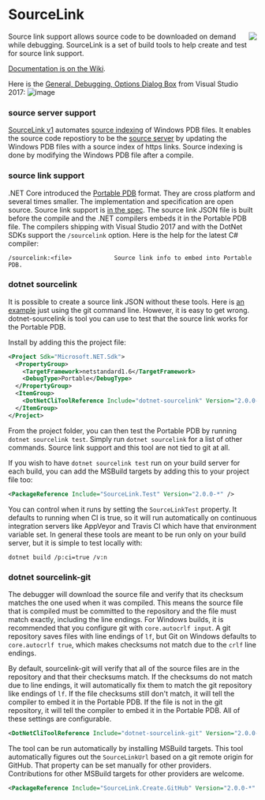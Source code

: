 
# SourceLink
<img src="https://ctaggart.github.io/SourceLink/SourceLink128.jpg" align="right">
Source link support allows source code to be downloaded on demand while debugging. SourceLink is a set of build tools to help create and test for source link support.

[Documentation is on the Wiki](https://github.com/ctaggart/SourceLink/wiki).

Here is the [General, Debugging, Options Dialog Box](https://docs.microsoft.com/en-us/visualstudio/debugger/general-debugging-options-dialog-box) from Visual Studio 2017:
![image](https://cloud.githubusercontent.com/assets/80104/23337630/001cedb6-fbba-11e6-9c44-68f4c826470c.png)

### source server support
[SourceLink v1](https://github.com/ctaggart/SourceLink/wiki/SourceLink-v1) automates [source indexing](http://msdn.microsoft.com/en-us/library/windows/hardware/ff556898.aspx) of Windows PDB files. It enables the source code repostiory to be the [source server](http://msdn.microsoft.com/en-us/library/windows/desktop/ms680641.aspx) by updating the Windows PDB files with a source index of https links. Source indexing is done by modifying the Windows PDB file after a compile.

### source link support
.NET Core introduced the [Portable PDB](https://github.com/dotnet/core/blob/master/Documentation/diagnostics/portable_pdb.md) format. They are cross platform and several times smaller. The implementation and specification are open source. Source link support is [in the spec](https://github.com/dotnet/corefx/blob/master/src/System.Reflection.Metadata/specs/PortablePdb-Metadata.md#SourceLink). The source link JSON file is built before the compile and the .NET compilers embeds it in the Portable PDB file. The compilers shipping with Visual Studio 2017 and with the DotNet SDKs support the `/sourcelink` option. Here is the help for the latest C# compiler:
```
/sourcelink:<file>            Source link info to embed into Portable PDB.
```

### dotnet sourcelink

It is possible to create a source link JSON without these tools. Here is [an example](https://github.com/ctaggart/sourcelink-test/blob/18a795d827a4b9913d4d0e1f0e6ac533ab508670/src/ClassLibrary1/ClassLibrary1.csproj) just using the git command line. However, it is easy to get wrong. dotnet-sourcelink is tool you can use to test that the source link works for the Portable PDB.

Install by adding this the project file:
``` xml
<Project Sdk="Microsoft.NET.Sdk">
  <PropertyGroup>
    <TargetFramework>netstandard1.6</TargetFramework>
    <DebugType>Portable</DebugType>
  </PropertyGroup>
  <ItemGroup>
    <DotNetCliToolReference Include="dotnet-sourcelink" Version="2.0.0-*" />
  </ItemGroup>
</Project>
```

From the project folder, you can then test the Portable PDB by running `dotnet sourcelink test`. Simply run `dotnet sourcelink` for a list of other commands. Source link support and this tool are not tied to git at all.

If you wish to have `dotnet sourcelink test` run on your build server for each build, you can add the MSBuild targets by adding this to your project file too:
``` xml
<PackageReference Include="SourceLink.Test" Version="2.0.0-*" />
```
You can control when it runs by setting the `SourceLinkTest` property. It defaults to running when CI is true, so it will run automatically on continuous integration servers like AppVeyor and Travis CI which have that environment variable set. In general these tools are meant to be run only on your build server, but it is simple to test locally with:
```
dotnet build /p:ci=true /v:n
```

### dotnet sourcelink-git

The debugger will download the source file and verify that its checksum matches the one used when it was compiled. This means the source file that is compiled must be committed to the repository and the file must match exactly, including the line endings. For Windows builds, it is recommended that you configure git with `core.autocrlf input`. A git repository saves files with line endings of `lf`, but Git on Windows defaults to `core.autocrlf true`, which makes checksums not match due to the `crlf` line endings.

By default, sourcelink-git will verify that all of the source files are in the repository and that their checksums match. If the checksums do not match due to line endings, it will automatically fix them to match the git repository like endings of `lf`. If the file checksums still don't match, it will tell the compiler to embed it in the Portable PDB. If the file is not in the git repository, it will tell the compiler to embed it in the Portable PDB. All of these settings are configurable.

``` xml
<DotNetCliToolReference Include="dotnet-sourcelink-git" Version="2.0.0-*" />
```

The tool can be run automatically by installing MSBuild targets. This tool automatically figures out the `SourceLinkUrl` based on a git remote origin for GitHub. That property can be set manually for other providers. Contributions for other MSBuild targets for other providers are welcome.

``` xml
<PackageReference Include="SourceLink.Create.GitHub" Version="2.0.0-*" />
```
